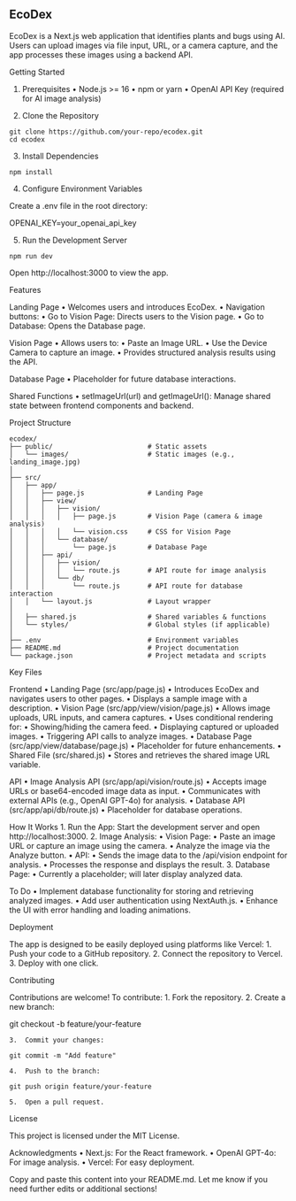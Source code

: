 ## EcoDex

EcoDex is a Next.js web application that identifies plants and bugs using AI. Users can upload images via file input, URL, or a camera capture, and the app processes these images using a backend API.

Getting Started

1. Prerequisites
	•	Node.js >= 16
	•	npm or yarn
	•	OpenAI API Key (required for AI image analysis)

2. Clone the Repository
```
git clone https://github.com/your-repo/ecodex.git
cd ecodex
```
3. Install Dependencies
```
npm install
```
4. Configure Environment Variables

Create a .env file in the root directory:

OPENAI_KEY=your_openai_api_key

5. Run the Development Server
```
npm run dev
```
Open http://localhost:3000 to view the app.

Features

Landing Page
	•	Welcomes users and introduces EcoDex.
	•	Navigation buttons:
	•	Go to Vision Page: Directs users to the Vision page.
	•	Go to Database: Opens the Database page.

Vision Page
	•	Allows users to:
	•	Paste an Image URL.
	•	Use the Device Camera to capture an image.
	•	Provides structured analysis results using the API.

Database Page
	•	Placeholder for future database interactions.

Shared Functions
	•	setImageUrl(url) and getImageUrl(): Manage shared state between frontend components and backend.

Project Structure
```
ecodex/
├── public/                        # Static assets
│   └── images/                    # Static images (e.g., landing_image.jpg)
│
├── src/
│   ├── app/
│   │   ├── page.js                # Landing Page
│   │   ├── view/
│   │   │   ├── vision/
│   │   │   │   ├── page.js        # Vision Page (camera & image analysis)
│   │   │   │   └── vision.css     # CSS for Vision Page
│   │   │   └── database/
│   │   │       └── page.js        # Database Page
│   │   ├── api/
│   │   │   ├── vision/
│   │   │   │   └── route.js       # API route for image analysis
│   │   │   └── db/
│   │   │       └── route.js       # API route for database interaction
│   │   └── layout.js              # Layout wrapper
│
│   ├── shared.js                  # Shared variables & functions
│   └── styles/                    # Global styles (if applicable)
│
├── .env                           # Environment variables
├── README.md                      # Project documentation
└── package.json                   # Project metadata and scripts
```
Key Files

Frontend
	•	Landing Page (src/app/page.js)
	•	Introduces EcoDex and navigates users to other pages.
	•	Displays a sample image with a description.
	•	Vision Page (src/app/view/vision/page.js)
	•	Allows image uploads, URL inputs, and camera captures.
	•	Uses conditional rendering for:
	•	Showing/hiding the camera feed.
	•	Displaying captured or uploaded images.
	•	Triggering API calls to analyze images.
	•	Database Page (src/app/view/database/page.js)
	•	Placeholder for future enhancements.
	•	Shared File (src/shared.js)
	•	Stores and retrieves the shared image URL variable.

API
	•	Image Analysis API (src/app/api/vision/route.js)
	•	Accepts image URLs or base64-encoded image data as input.
	•	Communicates with external APIs (e.g., OpenAI GPT-4o) for analysis.
	•	Database API (src/app/api/db/route.js)
	•	Placeholder for database operations.

How It Works
	1.	Run the App: Start the development server and open http://localhost:3000.
	2.	Image Analysis:
	•	Vision Page:
	•	Paste an image URL or capture an image using the camera.
	•	Analyze the image via the Analyze button.
	•	API:
	•	Sends the image data to the /api/vision endpoint for analysis.
	•	Processes the response and displays the result.
	3.	Database Page:
	•	Currently a placeholder; will later display analyzed data.

To Do
	•	Implement database functionality for storing and retrieving analyzed images.
	•	Add user authentication using NextAuth.js.
	•	Enhance the UI with error handling and loading animations.

Deployment

The app is designed to be easily deployed using platforms like Vercel:
	1.	Push your code to a GitHub repository.
	2.	Connect the repository to Vercel.
	3.	Deploy with one click.

Contributing

Contributions are welcome! To contribute:
	1.	Fork the repository.
	2.	Create a new branch:

git checkout -b feature/your-feature


	3.	Commit your changes:
```
git commit -m "Add feature"
```

	4.	Push to the branch:
```
git push origin feature/your-feature
```

	5.	Open a pull request.

License

This project is licensed under the MIT License.

Acknowledgments
	•	Next.js: For the React framework.
	•	OpenAI GPT-4o: For image analysis.
	•	Vercel: For easy deployment.

Copy and paste this content into your README.md. Let me know if you need further edits or additional sections!